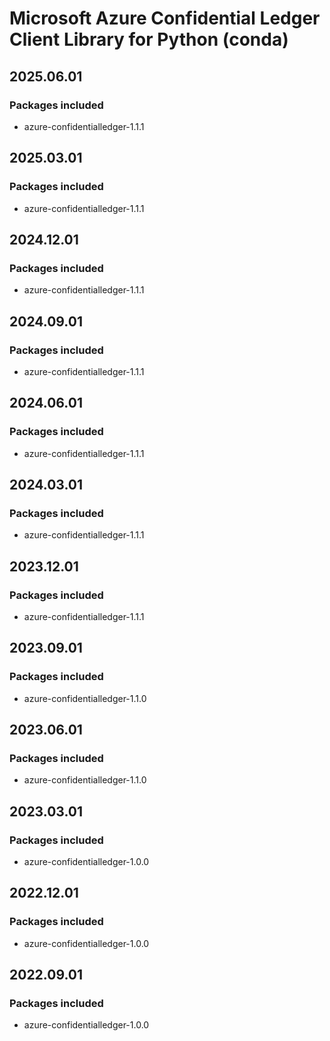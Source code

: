 # Microsoft Azure Confidential Ledger Client Library for Python (conda)

## 2025.06.01

### Packages included

- azure-confidentialledger-1.1.1

## 2025.03.01

### Packages included

- azure-confidentialledger-1.1.1

## 2024.12.01

### Packages included

- azure-confidentialledger-1.1.1

## 2024.09.01

### Packages included

- azure-confidentialledger-1.1.1

## 2024.06.01

### Packages included

- azure-confidentialledger-1.1.1

## 2024.03.01

### Packages included

- azure-confidentialledger-1.1.1

## 2023.12.01

### Packages included

- azure-confidentialledger-1.1.1

## 2023.09.01

### Packages included

- azure-confidentialledger-1.1.0

## 2023.06.01

### Packages included

- azure-confidentialledger-1.1.0

## 2023.03.01

### Packages included

- azure-confidentialledger-1.0.0

## 2022.12.01

### Packages included

- azure-confidentialledger-1.0.0

## 2022.09.01

### Packages included

- azure-confidentialledger-1.0.0
